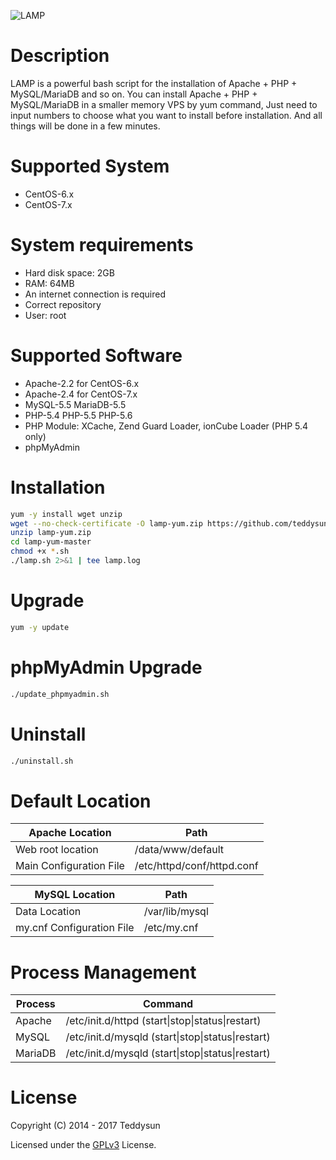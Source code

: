 ![LAMP](https://github.com/teddysun/lamp-yum/raw/master/conf/lamp.gif)

Description
===========
LAMP is a powerful bash script for the installation of Apache + PHP + MySQL/MariaDB and so on. You can install Apache + PHP + MySQL/MariaDB in a smaller memory VPS by yum command, Just need to input numbers to choose what you want to install before installation. And all things will be done in a few minutes.

Supported System
===============
- CentOS-6.x
- CentOS-7.x

System requirements
===================
- Hard disk space: 2GB
- RAM: 64MB
- An internet connection is required
- Correct repository
- User: root

Supported Software
==================
- Apache-2.2 for CentOS-6.x
- Apache-2.4 for CentOS-7.x
- MySQL-5.5 MariaDB-5.5
- PHP-5.4 PHP-5.5 PHP-5.6
- PHP Module: XCache, Zend Guard Loader, ionCube Loader (PHP 5.4 only)
- phpMyAdmin

Installation
============
```bash
yum -y install wget unzip
wget --no-check-certificate -O lamp-yum.zip https://github.com/teddysun/lamp-yum/archive/master.zip
unzip lamp-yum.zip
cd lamp-yum-master
chmod +x *.sh
./lamp.sh 2>&1 | tee lamp.log
```

Upgrade
=======
```bash
yum -y update
```

phpMyAdmin Upgrade
==================
```bash
./update_phpmyadmin.sh
```

Uninstall
=========
```bash
./uninstall.sh
```

Default Location
================
| Apache Location            | Path                                     |
|----------------------------|------------------------------------------|
| Web root location          | /data/www/default                        |
| Main Configuration File    | /etc/httpd/conf/httpd.conf               |

| MySQL Location             | Path                                     |
|----------------------------|------------------------------------------|
| Data Location              | /var/lib/mysql                           |
| my.cnf Configuration File  | /etc/my.cnf                              |

Process Management
==================
| Process     | Command                                                 |
|-------------|---------------------------------------------------------|
| Apache      | /etc/init.d/httpd  (start\|stop\|status\|restart)       |
| MySQL       | /etc/init.d/mysqld (start\|stop\|status\|restart)       |
| MariaDB     | /etc/init.d/mysqld (start\|stop\|status\|restart)       |

License
=======
Copyright (C) 2014 - 2017 Teddysun

Licensed under the [GPLv3](LICENSE) License.
